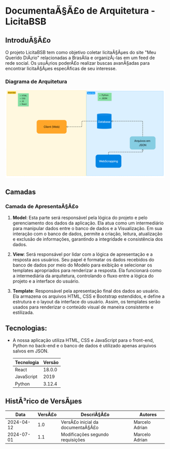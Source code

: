 # DocumentaÃ§Ã£o de Arquitetura - LicitaBSB

## IntroduÃ§Ã£o

O projeto LicitaBSB tem como objetivo coletar licitaÃ§Ãµes do site "Meu Querido DiÃ¡rio" relacionadas a BrasÃ­lia e organizÃ¡-las em um feed de rede social. Os usuÃ¡rios poderÃ£o realizar buscas avanÃ§adas para encontrar licitaÃ§Ãµes especÃ­ficas de seu interesse.

### Diagrama de Arquitetura

![Diagrama de Arquitetura](Diagrama.png)

## Camadas

### Camada de ApresentaÃ§Ã£o

1. **Model**: Esta parte será responsável pela lógica do projeto e pelo gerenciamento dos dados da aplicação. Ela atua como um intermediário para manipular dados entre o banco de dados e a Visualização. Em sua interação com o banco de dados, permite a criação, leitura, atualização e exclusão de informações, garantindo a integridade e consistência dos dados.

2. **View**: Será responsável por lidar com a lógica de apresentação e a resposta aos usuários. Seu papel é formatar os dados recebidos do banco de dados por meio do Modelo para exibição e selecionar os templates apropriados para renderizar a resposta. Ela funcionará como a intermediária da arquitetura, controlando o fluxo entre a lógica do projeto e a interface do usuário.

3. **Template**: Responsável pela apresentação final dos dados ao usuário. Ela armazena os arquivos HTML, CSS e Bootstrap estendidos, e define a estrutura e o layout da interface do usuário. Assim, os templates serão usados para renderizar o conteúdo visual de maneira consistente e estilizada.

## **Tecnologias**: 

- A nossa aplicação utiliza HTML, CSS e JavaScript para o front-end, Python no back-end e o banco de dados é utilizado apenas arquivos salvos em JSON.


    | **Tecnologia**    | **Versão**  |
    |---------------|---------|
    | React         |  18.0.0 |
    | JavaScript    |  2019   |
    | Python        |  3.12.4 |

## HistÃ³rico de VersÃµes

| Data       | VersÃ£o | DescriÃ§Ã£o                               | Autores      |
|------------|--------|-----------------------------------------|--------------|
| 2024-04-12 | 1.0    | VersÃ£o inicial da documentaÃ§Ã£o           | Marcelo Adrian |
| 2024-07-01 | 1.1    | Modificações segundo requisições           | Marcelo Adrian |
